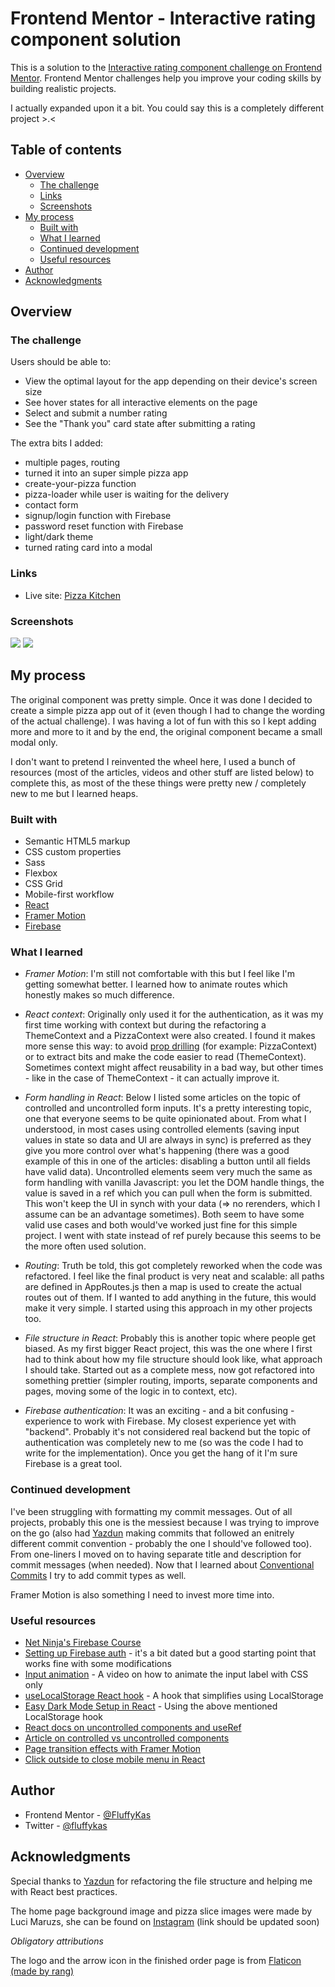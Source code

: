 # Frontend Mentor - Interactive rating component solution

This is a solution to the [Interactive rating component challenge on Frontend Mentor](https://www.frontendmentor.io/challenges/interactive-rating-component-koxpeBUmI). Frontend Mentor challenges help you improve your coding skills by building realistic projects.

I actually expanded upon it a bit. You could say this is a completely different project >.<

## Table of contents

- [Overview](#overview)
  - [The challenge](#the-challenge)
  - [Links](#links)
  - [Screenshots](#screenshots)
- [My process](#my-process)
  - [Built with](#built-with)
  - [What I learned](#what-i-learned)
  - [Continued development](#continued-development)
  - [Useful resources](#useful-resources)
- [Author](#author)
- [Acknowledgments](#acknowledgments)

## Overview

### The challenge

Users should be able to:

- View the optimal layout for the app depending on their device's screen size
- See hover states for all interactive elements on the page
- Select and submit a number rating
- See the "Thank you" card state after submitting a rating

The extra bits I added:

- multiple pages, routing
- turned it into an super simple pizza app
- create-your-pizza function
- pizza-loader while user is waiting for the delivery
- contact form
- signup/login function with Firebase
- password reset function with Firebase
- light/dark theme
- turned rating card into a modal

### Links

- Live site: [Pizza Kitchen](https://pizza-kitchen.netlify.app/)

### Screenshots

![](./screenshots/finish-desktop.png)
![](./screenshots/signup-mobile.png)

## My process

The original component was pretty simple. Once it was done I decided to create a simple pizza app out of it (even though I had to change the wording of the actual challenge). I was having a lot of fun with this so I kept adding more and more to it and by the end, the original component became a small modal only.

I don't want to pretend I reinvented the wheel here, I used a bunch of resources (most of the articles, videos and other stuff are listed below) to complete this, as most of the these things were pretty new / completely new to me but I learned heaps.

### Built with

- Semantic HTML5 markup
- CSS custom properties
- Sass
- Flexbox
- CSS Grid
- Mobile-first workflow
- [React](https://reactjs.org/)
- [Framer Motion](https://www.framer.com/motion/)
- [Firebase](https://firebase.google.com/)

### What I learned

- _Framer Motion_: I'm still not comfortable with this but I feel like I'm getting somewhat better. I learned how to animate routes which honestly makes so much difference.

- _React context_: Originally only used it for the authentication, as it was my first time working with context but during the refactoring a ThemeContext and a PizzaContext were also created. I found it makes more sense this way: to avoid [prop drilling](https://kentcdodds.com/blog/prop-drilling) (for example: PizzaContext) or to extract bits and make the code easier to read (ThemeContext). Sometimes context might affect reusability in a bad way, but other times - like in the case of ThemeContext - it can actually improve it.

- _Form handling in React_: Below I listed some articles on the topic of controlled and uncontrolled form inputs. It's a pretty interesting topic, one that everyone seems to be quite opinionated about. From what I understood, in most cases using controlled elements (saving input values in state so data and UI are always in sync) is preferred as they give you more control over what's happening (there was a good example of this in one of the articles: disabling a button until all fields have valid data). Uncontrolled elements seem very much the same as form handling with vanilla Javascript: you let the DOM handle things, the value is saved in a ref which you can pull when the form is submitted. This won't keep the UI in synch with your data (=> no rerenders, which I assume can be an advantage sometimes). Both seem to have some valid use cases and both would've worked just fine for this simple project. I went with state instead of ref purely because this seems to be the more often used solution.

- _Routing_: Truth be told, this got completely reworked when the code was refactored. I feel like the final product is very neat and scalable: all paths are defined in AppRoutes.js then a map is used to create the actual routes out of them. If I wanted to add anything in the future, this would make it very simple. I started using this approach in my other projects too.

- _File structure in React_: Probably this is another topic where people get biased. As my first bigger React project, this was the one where I first had to think about how my file structure should look like, what approach I should take. Started out as a complete mess, now got refactored into something prettier (simpler routing, imports, separate components and pages, moving some of the logic in to context, etc).

- _Firebase authentication_: It was an exciting - and a bit confusing - experience to work with Firebase. My closest experience yet with "backend". Probably it's not considered real backend but the topic of authentication was completely new to me (so was the code I had to write for the implementation). Once you get the hang of it I'm sure Firebase is a great tool.

### Continued development

I've been struggling with formatting my commit messages. Out of all projects, probably this one is the messiest because I was trying to improve on the go (also had [Yazdun](https://github.com/Yazdun) making commits that followed an enitrely different commit convention - probably the one I should've followed too). From one-liners I moved on to having separate title and description for commit messages (when needed). Now that I learned about [Conventional Commits](https://www.conventionalcommits.org/en/v1.0.0/) I try to add commit types as well.

Framer Motion is also something I need to invest more time into.

### Useful resources

- [Net Ninja's Firebase Course](https://www.youtube.com/watch?v=9zdvmgGsww0)
- [Setting up Firebase auth](https://www.youtube.com/watch?v=PKwu15ldZ7k) - it's a bit dated but a good starting point that works fine with some modifications
- [Input animation](https://www.youtube.com/watch?v=v8mRUU3orjI) - A video on how to animate the input label with CSS only
- [useLocalStorage React hook](https://www.npmjs.com/package/use-local-storage) - A hook that simplifies using LocalStorage
- [Easy Dark Mode Setup in React](https://css-tricks.com/easy-dark-mode-and-multiple-color-themes-in-react/) - Using the above mentioned LocalStorage hook
- [React docs on uncontrolled components and useRef](https://reactjs.org/docs/uncontrolled-components.html)
- [Article on controlled vs uncontrolled components](https://goshacmd.com/controlled-vs-uncontrolled-inputs-react/)
- [Page transition effects with Framer Motion](https://www.youtube.com/watch?v=FdrEjwymzdY)
- [Click outside to close mobile menu in React](https://www.youtube.com/watch?v=eWO1b6EoCnQ)

## Author

- Frontend Mentor - [@FluffyKas](https://www.frontendmentor.io/profile/FluffyKas)
- Twitter - [@fluffykas](https://www.twitter.com/FluffyKas)

## Acknowledgments

Special thanks to [Yazdun](https://github.com/Yazdun) for refactoring the file structure and helping me with React best practices.

The home page background image and pizza slice images were made by Luci Maruzs, she can be found on [Instagram](https://www.instagram.com/) (link should be updated soon)

_Obligatory attributions_

The logo and the arrow icon in the finished order page is from [Flaticon (made by rang)](https://www.flaticon.com/free-icons/arrow)
